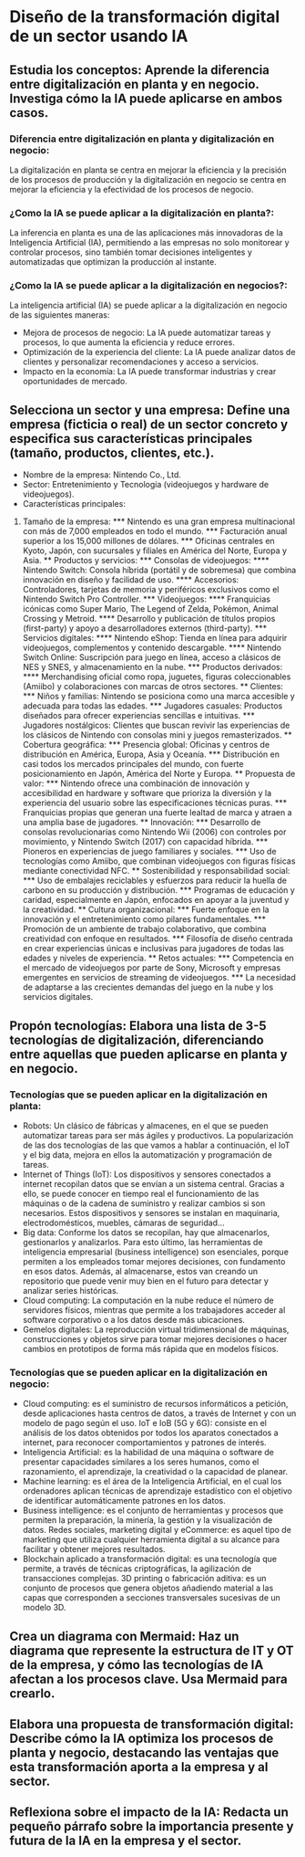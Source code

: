 # Diseño de la transformación digital de un sector usando IA
## Estudia los conceptos: Aprende la diferencia entre digitalización en planta y en negocio. Investiga cómo la IA puede aplicarse en ambos casos.
### Diferencia entre digitalización en planta y digitalización en negocio:
La digitalización en planta se centra en mejorar la eficiencia y la precisión de los procesos de producción y la digitalización en negocio se centra en mejorar la eficiencia y la efectividad de los procesos de negocio.

### ¿Como la IA se puede aplicar a la digitalización en planta?:
La inferencia en planta es una de las aplicaciones más innovadoras de la Inteligencia Artificial (IA), permitiendo a las empresas no solo monitorear y controlar procesos, sino también tomar decisiones inteligentes y automatizadas que optimizan la producción al instante.

### ¿Como la IA se puede aplicar a la digitalización en negocios?:
La inteligencia artificial (IA) se puede aplicar a la digitalización en negocio de las siguientes maneras:
* Mejora de procesos de negocio: La IA puede automatizar tareas y procesos, lo que aumenta la eficiencia y reduce errores.
* Optimización de la experiencia del cliente: La IA puede analizar datos de clientes y personalizar recomendaciones y acceso a servicios.
* Impacto en la economía: La IA puede transformar industrias y crear oportunidades de mercado.
## Selecciona un sector y una empresa: Define una empresa (ficticia o real) de un sector concreto y especifica sus características principales (tamaño, productos, clientes, etc.).
* Nombre de la empresa: Nintendo Co., Ltd.
* Sector: Entretenimiento y Tecnología (videojuegos y hardware de videojuegos).
* Características principales:
1.  Tamaño de la empresa:
*** Nintendo es una gran empresa multinacional con más de 7,000 empleados en todo el mundo. 
*** Facturación anual superior a los 15,000 millones de dólares. 
*** Oficinas centrales en Kyoto, Japón, con sucursales y filiales en América del Norte, Europa y Asia.
** Productos y servicios:
*** Consolas de videojuegos: 
**** Nintendo Switch: Consola híbrida (portátil y de sobremesa) que combina innovación en diseño y facilidad de uso. 
**** Accesorios: Controladores, tarjetas de memoria y periféricos exclusivos como el Nintendo Switch Pro Controller. 
*** Videojuegos: 
**** Franquicias icónicas como Super Mario, The Legend of Zelda, Pokémon, Animal Crossing y Metroid. 
**** Desarrollo y publicación de títulos propios (first-party) y apoyo a desarrolladores externos (third-party). 
*** Servicios digitales: 
**** Nintendo eShop: Tienda en línea para adquirir videojuegos, complementos y contenido descargable. 
**** Nintendo Switch Online: Suscripción para juego en línea, acceso a clásicos de NES y SNES, y almacenamiento en la nube. 
*** Productos derivados: 
**** Merchandising oficial como ropa, juguetes, figuras coleccionables (Amiibo) y colaboraciones con marcas de otros sectores. 
** Clientes:
*** Niños y familias: Nintendo se posiciona como una marca accesible y adecuada para todas las edades. 
*** Jugadores casuales: Productos diseñados para ofrecer experiencias sencillas e intuitivas. 
*** Jugadores nostálgicos: Clientes que buscan revivir las experiencias de los clásicos de Nintendo con consolas mini y juegos remasterizados. 
** Cobertura geográfica:
*** Presencia global: Oficinas y centros de distribución en América, Europa, Asia y Oceanía. 
*** Distribución en casi todos los mercados principales del mundo, con fuerte posicionamiento en Japón, América del Norte y Europa. 
** Propuesta de valor:
*** Nintendo ofrece una combinación de innovación y accesibilidad en hardware y software que prioriza la diversión y la experiencia del usuario sobre las especificaciones técnicas puras. 
*** Franquicias propias que generan una fuerte lealtad de marca y atraen a una amplia base de jugadores. 
** Innovación:
*** Desarrollo de consolas revolucionarias como Nintendo Wii (2006) con controles por movimiento, y Nintendo Switch (2017) con capacidad híbrida. 
*** Pioneros en experiencias de juego familiares y sociales. 
*** Uso de tecnologías como Amiibo, que combinan videojuegos con figuras físicas mediante conectividad NFC. 
** Sostenibilidad y responsabilidad social:
*** Uso de embalajes reciclables y esfuerzos para reducir la huella de carbono en su producción y distribución. 
*** Programas de educación y caridad, especialmente en Japón, enfocados en apoyar a la juventud y la creatividad. 
** Cultura organizacional:
*** Fuerte enfoque en la innovación y el entretenimiento como pilares fundamentales. 
*** Promoción de un ambiente de trabajo colaborativo, que combina creatividad con enfoque en resultados. 
*** Filosofía de diseño centrada en crear experiencias únicas e inclusivas para jugadores de todas las edades y niveles de experiencia. 
** Retos actuales:
*** Competencia en el mercado de videojuegos por parte de Sony, Microsoft y empresas emergentes en servicios de streaming de videojuegos. 
*** La necesidad de adaptarse a las crecientes demandas del juego en la nube y los servicios digitales.

## Propón tecnologías: Elabora una lista de 3-5 tecnologías de digitalización, diferenciando entre aquellas que pueden aplicarse en planta y en negocio.
### Tecnologías que se pueden aplicar en la digitalización en planta:
* Robots: Un clásico de fábricas y almacenes, en el que se pueden automatizar tareas para ser más ágiles y productivos. La popularización de las dos tecnologías de las que vamos a hablar a continuación, el IoT y el big data, mejora en ellos la automatización y programación de tareas.
* Internet of Things (IoT): Los dispositivos y sensores conectados a internet recopilan datos que se envían a un sistema central. Gracias a ello, se puede conocer en tiempo real el funcionamiento de las máquinas o de la cadena de suministro y realizar cambios si son necesarios. Estos dispositivos y sensores se instalan en maquinaria, electrodomésticos, muebles, cámaras de seguridad…
* Big data: Conforme los datos se recopilan, hay que almacenarlos, gestionarlos y analizarlos. Para esto último, las herramientas de inteligencia empresarial (business intelligence) son esenciales, porque permiten a los empleados tomar mejores decisiones, con fundamento en esos datos. Además, al almacenarse, estos van creando un repositorio que puede venir muy bien en el futuro para detectar y analizar series históricas.
* Cloud computing: La computación en la nube reduce el número de servidores físicos, mientras que permite a los trabajadores acceder al software corporativo o a los datos desde más ubicaciones.
* Gemelos digitales: La reproducción virtual tridimensional de máquinas, construcciones y objetos sirve para tomar mejores decisiones o hacer cambios en prototipos de forma más rápida que en modelos físicos.
### Tecnologías que se pueden aplicar en la digitalización en negocio:
* Cloud computing: es el suministro de recursos informáticos a petición, desde aplicaciones hasta centros de datos, a través de Internet y con un modelo de pago según el uso.
IoT e IoB (5G y 6G): consiste en el análisis de los datos obtenidos por todos los aparatos conectados a internet, para reconocer comportamientos y patrones de interés.
* Inteligencia Artificial: es la habilidad de una máquina o software de presentar capacidades similares a los seres humanos, como el razonamiento, el aprendizaje, la creatividad o la capacidad de planear.
* Machine learning: es el área de la Inteligencia Artificial, en el cual los ordenadores aplican técnicas de aprendizaje estadístico con el objetivo de identificar automáticamente patrones en los datos.
* Business intelligence: es el conjunto de herramientas y procesos que permiten la preparación, la minería, la gestión y la visualización de datos.
Redes sociales, marketing digital y eCommerce: es aquel tipo de marketing que utiliza cualquier herramienta digital a su alcance para facilitar y obtener mejores resultados.
* Blockchain aplicado a transformación digital: es una tecnología que permite, a través de técnicas criptográficas, la agilización de transacciones complejas.
3D printing o fabricación aditiva: es un conjunto de procesos que genera objetos añadiendo material a las capas que corresponden a secciones transversales sucesivas de un modelo 3D.

## Crea un diagrama con Mermaid: Haz un diagrama que represente la estructura de IT y OT de la empresa, y cómo las tecnologías de IA afectan a los procesos clave. Usa Mermaid para crearlo.



## Elabora una propuesta de transformación digital: Describe cómo la IA optimiza los procesos de planta y negocio, destacando las ventajas que esta transformación aporta a la empresa y al sector.

## Reflexiona sobre el impacto de la IA: Redacta un pequeño párrafo sobre la importancia presente y futura de la IA en la empresa y el sector.
